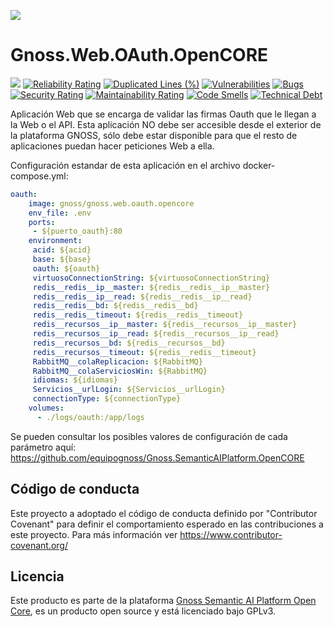 ![](https://content.gnoss.ws/imagenes/proyectos/personalizacion/7e72bf14-28b9-4beb-82f8-e32a3b49d9d3/cms/logognossazulprincipal.png)

# Gnoss.Web.OAuth.OpenCORE

![](https://github.com/equipognoss/Gnoss.Web.OAuth.OpenCORE/workflows/BuildOAuth/badge.svg)
[![Reliability Rating](https://sonarcloud.io/api/project_badges/measure?project=equipognoss_Gnoss.Web.OAuth.OpenCORE&metric=reliability_rating)](https://sonarcloud.io/summary/new_code?id=equipognoss_Gnoss.Web.OAuth.OpenCORE)
[![Duplicated Lines (%)](https://sonarcloud.io/api/project_badges/measure?project=equipognoss_Gnoss.Web.OAuth.OpenCORE&metric=duplicated_lines_density)](https://sonarcloud.io/summary/new_code?id=equipognoss_Gnoss.Web.OAuth.OpenCORE)
[![Vulnerabilities](https://sonarcloud.io/api/project_badges/measure?project=equipognoss_Gnoss.Web.OAuth.OpenCORE&metric=vulnerabilities)](https://sonarcloud.io/summary/new_code?id=equipognoss_Gnoss.Web.OAuth.OpenCORE)
[![Bugs](https://sonarcloud.io/api/project_badges/measure?project=equipognoss_Gnoss.Web.OAuth.OpenCORE&metric=bugs)](https://sonarcloud.io/summary/new_code?id=equipognoss_Gnoss.Web.OAuth.OpenCORE)
[![Security Rating](https://sonarcloud.io/api/project_badges/measure?project=equipognoss_Gnoss.Web.OAuth.OpenCORE&metric=security_rating)](https://sonarcloud.io/summary/new_code?id=equipognoss_Gnoss.Web.OAuth.OpenCORE)
[![Maintainability Rating](https://sonarcloud.io/api/project_badges/measure?project=equipognoss_Gnoss.Web.OAuth.OpenCORE&metric=sqale_rating)](https://sonarcloud.io/summary/new_code?id=equipognoss_Gnoss.Web.OAuth.OpenCORE)
[![Code Smells](https://sonarcloud.io/api/project_badges/measure?project=equipognoss_Gnoss.Web.OAuth.OpenCORE&metric=code_smells)](https://sonarcloud.io/summary/new_code?id=equipognoss_Gnoss.Web.OAuth.OpenCORE)
[![Technical Debt](https://sonarcloud.io/api/project_badges/measure?project=equipognoss_Gnoss.Web.OAuth.OpenCORE&metric=sqale_index)](https://sonarcloud.io/summary/new_code?id=equipognoss_Gnoss.Web.OAuth.OpenCORE)

Aplicación Web que se encarga de validar las firmas Oauth que le llegan a la Web o el API. Esta aplicación NO debe ser accesible desde el exterior de la plataforma GNOSS, sólo debe estar disponible para que el resto de aplicaciones puedan hacer peticiones Web a ella.

Configuración estandar de esta aplicación en el archivo docker-compose.yml: 

```yml
oauth:
    image: gnoss/gnoss.web.oauth.opencore
    env_file: .env
    ports:
     - ${puerto_oauth}:80
    environment:
     acid: ${acid}
     base: ${base}
     oauth: ${oauth}
     virtuosoConnectionString: ${virtuosoConnectionString}
     redis__redis__ip__master: ${redis__redis__ip__master}
     redis__redis__ip__read: ${redis__redis__ip__read}
     redis__redis__bd: ${redis__redis__bd}
     redis__redis__timeout: ${redis__redis__timeout}
     redis__recursos__ip__master: ${redis__recursos__ip__master}
     redis__recursos__ip__read: ${redis__recursos__ip__read}
     redis__recursos__bd: ${redis__recursos__bd}
     redis__recursos__timeout: ${redis__redis__timeout}
     RabbitMQ__colaReplicacion: ${RabbitMQ}
     RabbitMQ__colaServiciosWin: ${RabbitMQ}
     idiomas: ${idiomas}
     Servicios__urlLogin: ${Servicios__urlLogin}
     connectionType: ${connectionType}
    volumes:
      - ./logs/oauth:/app/logs
```

Se pueden consultar los posibles valores de configuración de cada parámetro aquí: https://github.com/equipognoss/Gnoss.SemanticAIPlatform.OpenCORE

## Código de conducta
Este proyecto a adoptado el código de conducta definido por "Contributor Covenant" para definir el comportamiento esperado en las contribuciones a este proyecto. Para más información ver https://www.contributor-covenant.org/

## Licencia
Este producto es parte de la plataforma [Gnoss Semantic AI Platform Open Core](https://github.com/equipognoss/Gnoss.SemanticAIPlatform.OpenCORE), es un producto open source y está licenciado bajo GPLv3.

